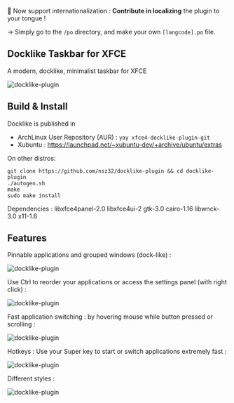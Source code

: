 📌 Now support internationalization : **Contribute in localizing** the plugin to your tongue !

→ Simply go to the ```/po``` directory, and make your own ```[langcode].po``` file.



Docklike Taskbar for XFCE
-----------------------------------
A modern, docklike, minimalist taskbar for XFCE

![docklike-plugin](https://i.imgur.com/O0nvthj.jpg)

Build & Install
-----------------------------------

Docklike is published in
* ArchLinux User Repository (AUR) : `yay xfce4-docklike-plugin-git`
* Xubuntu : https://launchpad.net/~xubuntu-dev/+archive/ubuntu/extras

On other distros:
```
git clone https://github.com/nsz32/docklike-plugin && cd docklike-plugin
./autogen.sh
make
sudo make install
```

Dependencies :
libxfce4panel-2.0
libxfce4ui-2
gtk-3.0
cairo-1.16
libwnck-3.0
x11-1.6

Features
-----------------------------------
Pinnable applications and grouped windows (dock-like) :

![docklike-plugin](https://i.imgur.com/b4qDHCB.jpg)

Use Ctrl to reorder your applications or access the settings panel (with right click) :

![docklike-plugin](https://i.imgur.com/CUFp6QP.jpg)

Fast application switching : by hovering mouse while button pressed or scrolling :

![docklike-plugin](https://i.imgur.com/bpR1E6j.jpg)

Hotkeys : Use your Super key to start or switch applications extremely fast :

![docklike-plugin](https://i.imgur.com/OykcJlT.png)

Different styles :

![docklike-plugin](https://i.imgur.com/9nWqkCG.jpg)
